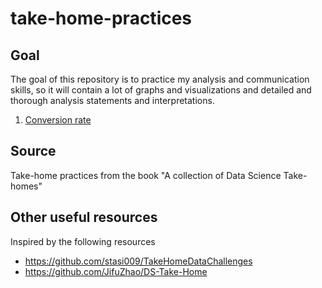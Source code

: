 # take-home-practices

## Goal

The goal of this repository is to practice my analysis and communication skills, so it will contain a lot of graphs and visualizations and detailed and thorough analysis statements and interpretations.

1. [Conversion rate](https://github.com/kammybdeng/take-home-practices/blob/master/conversion%20rate.ipynb)


## Source
Take-home practices from the book "A collection of Data Science Take-homes"

## Other useful resources
Inspired by the following resources
- https://github.com/stasi009/TakeHomeDataChallenges
- https://github.com/JifuZhao/DS-Take-Home
